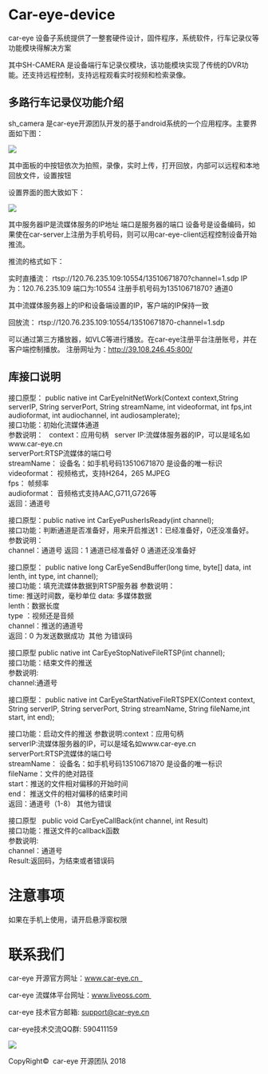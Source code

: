 ﻿# Car-eye-device
 
car-eye 设备子系统提供了一整套硬件设计，固件程序，系统软件，行车记录仪等功能模块得解决方案

其中SH-CAMERA 是设备端行车记录仪模块，该功能模块实现了传统的DVR功能。还支持远程控制，支持远程观看实时视频和检索录像。


## 多路行车记录仪功能介绍

sh_camera 是car-eye开源团队开发的基于android系统的一个应用程序。主要界面如下图：

![](https://github.com/Car-eye-team/doc/raw/master/car-eye-device/car-eye-camera主界面.png)

其中面板的中按钮依次为拍照，录像，实时上传，打开回放，内部可以远程和本地回放文件，设置按钮

设置界面的图大致如下：

![](https://github.com/Car-eye-team/doc/raw/master/car-eye-device/car-eye-camera设置界面.jpg)

其中服务器IP是流媒体服务的IP地址
端口是服务器的端口
设备号是设备编码，如果使在car-server上注册为手机号码，则可以用car-eye-client远程控制设备开始推流。

推流的格式如下：

实时直播流：
rtsp://120.76.235.109:10554/13510671870?channel=1.sdp
IP为：120.76.235.109
端口为:10554
注册手机号码为13510671870?
通道0

其中流媒体服务器上的IP和设备端设置的IP，客户端的IP保持一致

回放流：
rtsp://120.76.235.109:10554/13510671870-channel=1.sdp

可以通过第三方播放器，如VLC等进行播放。在car-eye注册平台注册账号，并在客户端控制播放。
注册网址为：http://39.108.246.45:800/

## 库接口说明

接口原型： public native int  CarEyeInitNetWork(Context context,String serverIP, String serverPort, String streamName, int videoformat, int fps,int audioformat, int audiochannel, int audiosamplerate);    
接口功能：初始化流媒体通道  
参数说明：   
context：应用句柄   
server IP:流媒体服务器的IP，可以是域名如www.car-eye.cn  
serverPort:RTSP流媒体的端口号     
streamName： 设备名：如手机号码13510671870 是设备的唯一标识    
videoformat： 视频格式，支持H264，265 MJPEG    
fps： 帧频率  
audioformat： 音频格式支持AAC,G711,G726等    
返回：通道号

接口原型：public native int 	 CarEyePusherIsReady(int channel);     
接口功能：判断通道是否准备好，用来开启推送1：已经准备好，0还没准备好。   
参数说明：   
channel：通道号
返回：1 通道已经准备好 0 通道还没准备好

接口原型： public native long   CarEyeSendBuffer(long time, byte[] data, int lenth, int type, int channel);   
接口功能：填充流媒体数据到RTSP服务器 
参数说明：   
time: 推送时间数，毫秒单位
data:  多媒体数据   
lenth：数据长度    
type ：视频还是音频   
channel：推送的通道号  
返回：0 为发送数据成功  其他 为错误码


接口原型 public native int    CarEyeStopNativeFileRTSP(int channel);   
接口功能：结束文件的推送   
参数说明:   
channel:通道号  

接口原型： public native int   CarEyeStartNativeFileRTSPEX(Context context, String serverIP, String serverPort, String streamName,  String fileName,int start, int end);          

接口功能：启动文件的推送 
参数说明:context：应用句柄  
serverIP:流媒体服务器的IP，可以是域名如www.car-eye.cn     
serverPort:RTSP流媒体的端口号      
streamName： 设备名：如手机号码13510671870 是设备的唯一标识  
fileName：文件的绝对路径      
start：推送的文件相对偏移的开始时间     
end：  推送文件的相对偏移的结束时间     
返回：通道号（1-8） 其他为错误  

接口原型   public void  CarEyeCallBack(int channel, int Result)   
接口功能：推送文件的callback函数      
参数说明:    
channel：通道号     
Result:返回码，为结束或者错误码      

# 注意事项

如果在手机上使用，请开启悬浮窗权限


# 联系我们   

car-eye 开源官方网址：www.car-eye.cn     

car-eye 流媒体平台网址：www.liveoss.com     

car-eye 技术官方邮箱: support@car-eye.cn   

car-eye技术交流QQ群: 590411159      

![](https://github.com/Car-eye-team/Car-eye-server/blob/master/car-server/doc/QQ.jpg)    


CopyRight©  car-eye 开源团队 2018 


